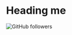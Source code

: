 # Heading me

 ![GitHub followers](https://img.shields.io/github/followers/imashishdixit?label=Follow&style=social)
